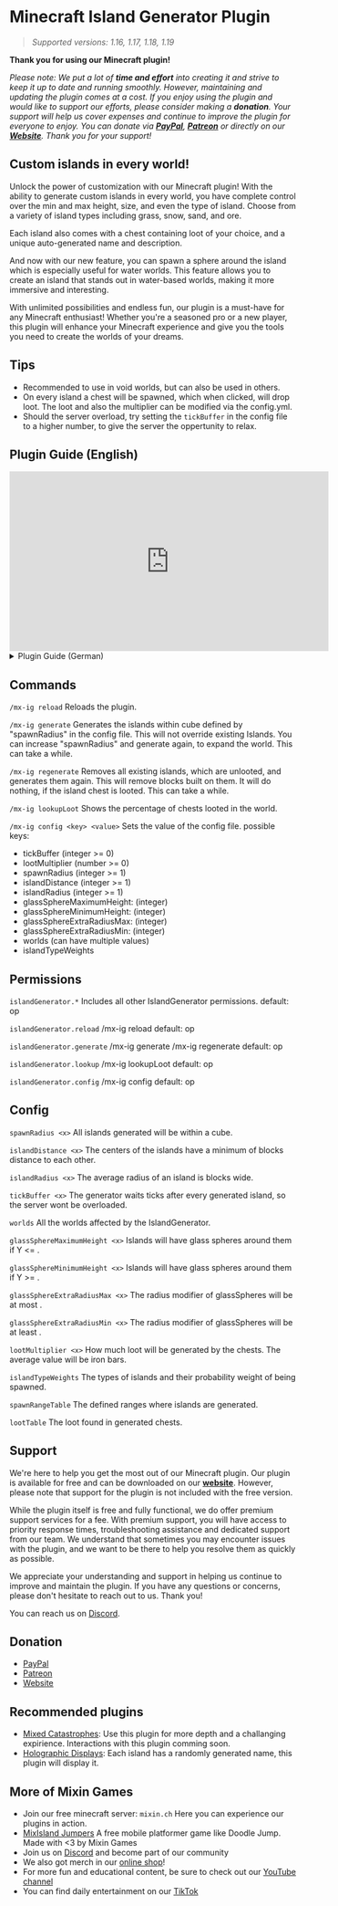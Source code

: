 # Minecraft Island Generator Plugin
> *Supported versions: 1.16, 1.17, 1.18, 1.19*

**Thank you for using our Minecraft plugin!**

*Please note: We put a lot of **time and effort** into creating it and strive to keep it up to date and running smoothly. However, maintaining and updating the plugin comes at a cost. If you enjoy using the plugin and would like to support our efforts, please consider making a **donation**. Your support will help us cover expenses and continue to improve the plugin for everyone to enjoy. You can donate via **[PayPal](https://mixin.ch/paypal "PayPal")**, **[Patreon](https://mixin.ch/patreon "Patreon")** or directly on our **[Website](https://mixin.ch/donate "Website")**. Thank you for your support!*

## Custom islands in every world!
Unlock the power of customization with our Minecraft plugin!
With the ability to generate custom islands in every world, you have complete control over the min and max height, size, and even the type of island.
Choose from a variety of island types including grass, snow, sand, and ore.

Each island also comes with a chest containing loot of your choice, and a unique auto-generated name and description.

And now with our new feature, you can spawn a sphere around the island which is especially useful for water worlds. This feature allows you to create an island that stands out in water-based worlds, making it more immersive and interesting.

With unlimited possibilities and endless fun, our plugin is a must-have for any Minecraft enthusiast! Whether you're a seasoned pro or a new player, this plugin will enhance your Minecraft experience and give you the tools you need to create the worlds of your dreams.

## Tips

- Recommended to use in void worlds, but can also be used in others.
- On every island a chest will be spawned, which when clicked, will drop loot. The loot and also the multiplier can be modified via the config.yml.
- Should the server overload, try setting the `tickBuffer` in the config file to a higher number, to give the server the oppertunity to relax.

## Plugin Guide (English)
<iframe width="560" height="315" src="https://www.youtube.com/embed/vfwuMaA8BqY" title="YouTube video player" frameborder="0" allow="accelerometer; autoplay; clipboard-write; encrypted-media; gyroscope; picture-in-picture; web-share" allowfullscreen></iframe>

<details>
<summary>Plugin Guide (German)</summary>

<iframe width="560" height="315" src="https://www.youtube.com/embed/hrvMBGt5Pn4" title="YouTube video player" frameborder="0" allow="accelerometer; autoplay; clipboard-write; encrypted-media; gyroscope; picture-in-picture; web-share" allowfullscreen></iframe>

</details>

## Commands
`/mx-ig reload`
Reloads the plugin.

`/mx-ig generate`
Generates the islands within <x>*<x>*<x> cube defined by "spawnRadius" in the config file.
This will not override existing Islands.
You can increase "spawnRadius" and generate again, to expand the world.
This can take a while.

`/mx-ig regenerate`
Removes all existing islands, which are unlooted, and generates them again.
This will remove blocks built on them.
It will do nothing, if the island chest is looted.
This can take a while.

`/mx-ig lookupLoot`
Shows the percentage of chests looted in the world.

`/mx-ig config <key> <value>`
Sets the value of the config file.
possible keys:
- tickBuffer (integer >= 0)
- lootMultiplier (number >= 0)
- spawnRadius (integer >= 1)
- islandDistance (integer >= 1)
- islandRadius (integer >= 1)
- glassSphereMaximumHeight: (integer)
- glassSphereMinimumHeight: (integer)
- glassSphereExtraRadiusMax: (integer)
- glassSphereExtraRadiusMin: (integer)
- worlds (can have multiple values)
- islandTypeWeights <islandType> <value>

## Permissions
`islandGenerator.*`
Includes all other IslandGenerator permissions.
default: op

`islandGenerator.reload`
/mx-ig reload
default: op

`islandGenerator.generate`
/mx-ig generate
/mx-ig regenerate
default: op

`islandGenerator.lookup`
/mx-ig lookupLoot
default: op

`islandGenerator.config`
/mx-ig config
default: op

## Config
`spawnRadius <x>`
All islands generated will be within a <x>*<x>*<x> cube.

`islandDistance <x>`
The centers of the islands have a minimum of <x> blocks distance to each other.

`islandRadius <x>`
The average radius of an island is <x> blocks wide.

`tickBuffer <x>`
The generator waits <x> ticks after every generated island, so the server wont be overloaded.

`worlds`
All the worlds affected by the IslandGenerator.

`glassSphereMaximumHeight <x>`
Islands will have glass spheres around them if Y <= <x>.

`glassSphereMinimumHeight <x>`
Islands will have glass spheres around them if Y >= <x>.

`glassSphereExtraRadiusMax <x>`
The radius modifier of glassSpheres will be at most <x>.

`glassSphereExtraRadiusMin <x>`
The radius modifier of glassSpheres will be at least <x>.

`lootMultiplier <x>`
How much loot will be generated by the chests.
The average value will be <x> iron bars.

`islandTypeWeights`
The types of islands and their probability weight of being spawned.

`spawnRangeTable`
The defined ranges where islands are generated.

`lootTable`
The loot found in generated chests.

## Support
We're here to help you get the most out of our Minecraft plugin. Our plugin is available for free and can be downloaded on our **[website](https://shop.mixin.ch/product/minecraft-island-generator/ "website")**. However, please note that support for the plugin is not included with the free version.

While the plugin itself is free and fully functional, we do offer premium support services for a fee. With premium support, you will have access to priority response times, troubleshooting assistance and dedicated support from our team. We understand that sometimes you may encounter issues with the plugin, and we want to be there to help you resolve them as quickly as possible.

We appreciate your understanding and support in helping us continue to improve and maintain the plugin. If you have any questions or concerns, please don't hesitate to reach out to us. Thank you!

You can reach us on [Discord](https://mixin.ch/discord "Discord").

## Donation
- [PayPal](https://mixin.ch/paypal "PayPal")
- [Patreon](https://mixin.ch/patreon "Patreon")
- [Website](https://mixin.ch/donate "Website")

## Recommended plugins
- [Mixed Catastrophes](https://www.spigotmc.org/resources/mixed-catastrophes.92702 "Mixed Catastrophes"):
Use this plugin for more depth and a challanging expirience.
Interactions with this plugin comming soon.
- [Holographic Displays](https://dev.bukkit.org/projects/holographic-displays "Holographic Displays"):
Each island has a randomly generated name, this plugin will display it.

## More of Mixin Games
- Join our free minecraft server: `mixin.ch`
Here you can experience our plugins in action.
- [MixIsland Jumpers](https://mixin.ch/mixisland-jumpers/ "MixIsland Jumpers")
A free mobile platformer game like Doodle Jump. Made with <3 by Mixin Games
- Join us on [Discord]( https://mixin.ch/discord "Discord") and become part of our community
- We also got merch in our [online shop](https://shop.mixin.ch/ "online shop")!
- For more fun and educational content, be sure to check out our [YouTube channel](https://mixin.ch/youtube "YouTube channel")
- You can find daily entertainment on our [TikTok](https://mixin.ch/tiktok "TikTok")
